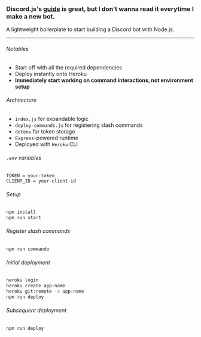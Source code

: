 ### Discord.js's [guide](https://discordjs.guide) is great, but I don't wanna read it everytime I make a new bot.
A lightweight boilerplate to start building a Discord bot with Node.js.

-----

###### Notables

- Start off with all the required dependencies
- Deploy instantly onto Heroku
- **Immediately start working on command interactions, not environment setup**

###### Architecture

- `index.js` for expandable logic
- `deploy-commands.js` for registering slash commands
- `dotenv` for token storage
- `Express`-powered runtime
- Deployed with `Heroku` CLI

###### `.env` variables

```
TOKEN = your-token
CLIENT_ID = your-client-id
```

###### Setup

```bash
npm install
npm run start
```

###### Register slash commands

```
npm run commando
```

###### Initial deployment

```bash
heroku login
heroku create app-name
heroku git:remote -a app-name
npm run deploy
```

###### Subsequent deployment

```bash
npm run deploy
```
